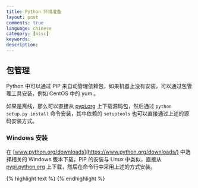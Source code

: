 ```yaml
---
title: Python 环境准备
layout: post
comments: true
language: chinese
category: [misc]
keywords:
description:
---
```


<!-- more -->

## 包管理

Python 中可以通过 PIP 来自动管理依赖包，如果机器上没有安装，可以通过包管理工具安装，例如 CentOS 中的 yum 。

如果是离线，那么可以直接从 [pypi.org](https://pypi.org/project/pip/) 上下载源码包，然后通过 `python setup.py install` 命令安装，其中依赖的 `setuptools` 也可以直接通过上述的源码安装方式。

### Windows 安装

在 [www.python.org/downloads](https://www.python.org/downloads/) 中选择相关的 Windows 版本下载，PIP 的安装与 Linux 中类似，直接从 [pypi.python.org](https://pypi.python.org/pypi/pip) 上下载，然后在命令行中采用上述的方式安装。

{% highlight text %}
{% endhighlight %}
